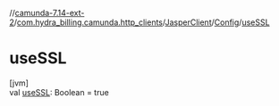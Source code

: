 //[camunda-7.14-ext-2](../../../../index.md)/[com.hydra_billing.camunda.http_clients](../../index.md)/[JasperClient](../index.md)/[Config](index.md)/[useSSL](use-s-s-l.md)

# useSSL

[jvm]\
val [useSSL](use-s-s-l.md): Boolean = true

